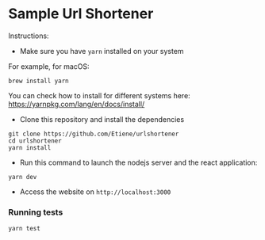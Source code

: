 # Sample Url Shortener

Instructions:

* Make sure you have `yarn` installed on your system

For example, for macOS:
```
brew install yarn
```

You can check how to install for different systems here: https://yarnpkg.com/lang/en/docs/install/

* Clone this repository and install the dependencies

```
git clone https://github.com/Etiene/urlshortener
cd urlshortener
yarn install
```

* Run this command to launch the nodejs server and the react application:
```
yarn dev
```

* Access the website on `http://localhost:3000`


### Running tests
```
yarn test
```
